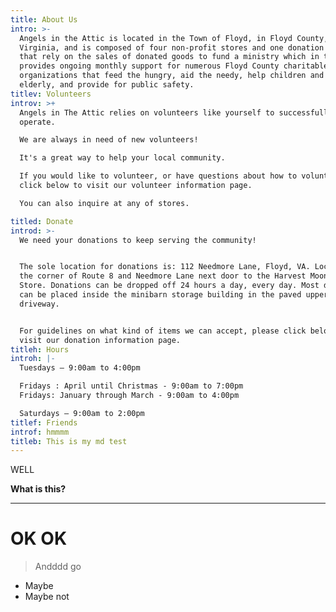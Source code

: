 ```yaml
---
title: About Us
intro: >-
  Angels in the Attic is located in the Town of Floyd, in Floyd County,
  Virginia, and is composed of four non-profit stores and one donation center
  that rely on the sales of donated goods to fund a ministry which in turn
  provides ongoing monthly support for numerous Floyd County charitable
  organizations that feed the hungry, aid the needy, help children and the
  elderly, and provide for public safety.
titlev: Volunteers
introv: >+
  Angels in The Attic relies on volunteers like yourself to successfully
  operate.

  We are always in need of new volunteers!

  It's a great way to help your local community.

  If you would like to volunteer, or have questions about how to volunteer,
  click below to visit our volunteer information page.

  You can also inquire at any of stores.

titled: Donate
introd: >-
  We need your donations to keep serving the community!


  The sole location for donations is: 112 Needmore Lane, Floyd, VA. Located on
  the corner of Route 8 and Needmore Lane next door to the Harvest Moon Food
  Store. Donations can be dropped off 24 hours a day, every day. Most donations
  can be placed inside the minibarn storage building in the paved upper
  driveway. 


  For guidelines on what kind of items we can accept, please click below to
  visit our donation information page.
titleh: Hours
introh: |-
  Tuesdays – 9:00am to 4:00pm

  Fridays : April until Christmas - 9:00am to 7:00pm 
  Fridays: January through March - 9:00am to 4:00pm 

  Saturdays – 9:00am to 2:00pm 
titlef: Friends
introf: hmmmm
titleb: This is my md test
---
```

WELL



**What is this?**

****

# **OK OK**

> Andddd go

* Maybe
* Maybe not
